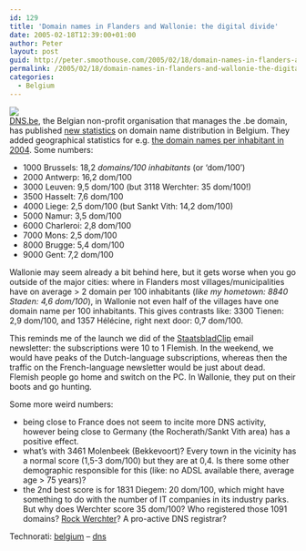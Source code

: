 ```yaml
---
id: 129
title: 'Domain names in Flanders and Wallonie: the digital divide'
date: 2005-02-18T12:39:00+01:00
author: Peter
layout: post
guid: http://peter.smoothouse.com/2005/02/18/domain-names-in-flanders-and-wallonie-the-digital-divide/
permalink: /2005/02/18/domain-names-in-flanders-and-wallonie-the-digital-divide/
categories:
  - Belgium
---
```

![](http://www.pixagogo.com/S5vpfnjbBPdPmgxyGemqrzLA32AJvoR7S6AO8LR6QZopbnJWcSb00IizBpYmaWPRGLBNcVGJBex3kOskJ18s2yqdiM3muiffyH9MwsZ1dSKhJufOpd8vD2yd1WRqtyv8MX1beIvX!D-70_/dns_be.jpg)  
[DNS.be](http://www.dns.be), the Belgian non-profit organisation that manages the .be domain, has published [new statistics](http://www.dns.be/en/home.php?n=4) on domain name distribution in Belgium. They added geographical statistics for e.g. [the domain names per inhabitant in 2004](http://www.dns.be/scripts/map.be/imagemap.php?map=2004-1&lang=en). Some numbers:

  * 1000 Brussels: 18,2 _domains/100 inhabitants_ (or &#8216;dom/100&#8217;) 
  * 2000 Antwerp: 16,2 dom/100 
  * 3000 Leuven: 9,5 dom/100 (but 3118 Werchter: 35 dom/100!) 
  * 3500 Hasselt: 7,6 dom/100 
  * 4000 Liege: 2,5 dom/100 (but Sankt Vith: 14,2 dom/100) 
  * 5000 Namur: 3,5 dom/100 
  * 6000 Charleroi: 2,8 dom/100 
  * 7000 Mons: 2,5 dom/100 
  * 8000 Brugge: 5,4 dom/100 
  * 9000 Gent: 7,2 dom/100

Wallonie may seem already a bit behind here, but it gets worse when you go outside of the major cities: where in Flanders most villages/municipalities have on average > 2 domain per 100 inhabitants (_like my hometown: 8840 Staden: 4,6 dom/100_), in Wallonie not even half of the villages have one domain name per 100 inhabitants. This gives contrasts like: 3300 Tienen: 2,9 dom/100, and 1357 H&eacute;l&eacute;cine, right next door: 0,7 dom/100. 

This reminds me of the launch we did of the [StaatsbladClip](http://www.staatsbladclip.be) email newsletter: the subscriptions were 10 to 1 Flemish. In the weekend, we would have peaks of the Dutch-language subscriptions, whereas then the traffic on the French-language newsletter would be just about dead. Flemish people go home and switch on the PC. In Wallonie, they put on their boots and go hunting.

Some more weird numbers:

  * being close to France does not seem to incite more DNS activity, however being close to Germany (the Rocherath/Sankt Vith area) has a positive effect. 
  * what&#8217;s with 3461 Molenbeek (Bekkevoort)? Every town in the vicinity has a normal score (1,5-3 dom/100) but they are at 0,4. Is there some other demographic responsible for this (like: no ADSL available there, average age > 75 years)? 
  * the 2nd best score is for 1831 Diegem: 20 dom/100, which might have something to do with the number of IT companies in its industry parks. But why does Werchter score 35 dom/100? Who registered those 1091 domains? [Rock Werchter](http://www.rockwerchter.be/)? A pro-active DNS registrar?

Technorati: <a href="http://technorati.com/tag/belgium" rel="tag">belgium</a> &#8211; <a href="http://technorati.com/tag/dns" rel="tag">dns</a>
